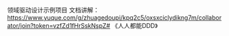 领域驱动设计示例项目
文档讲解：https://www.yuque.com/g/zhuagedoupi/kpq2c5/oxsxciclydikng7m/collaborator/join?token=vzfZd1fHrSskNspZ# 《人人都能DDD》

